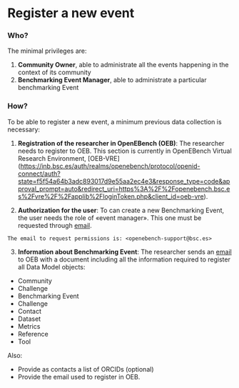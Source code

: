 # Register a new event

###  Who?

The minimal privileges are:
   1.   **Community Owner**, able to administrate all the events happening in the context of its community 
   2.   **Benchmarking Event Manager**, able to administrate a particular benchmarking Event

### How?

To be able to register a new event, a minimum previous data collection is necessary:

1.  **Registration of the researcher in OpenEBench (OEB)**: The researcher needs to register to OEB. This section is currently in OpenEBench Virtual Research Environment, [OEB-VRE] (https://inb.bsc.es/auth/realms/openebench/protocol/openid-connect/auth?state=f5f54a64b3adc893017d9e55aa2ec4e3&response_type=code&approval_prompt=auto&redirect_uri=https%3A%2F%2Fopenebench.bsc.es%2Fvre%2F%2Fapplib%2FloginToken.php&client_id=oeb-vre).

2.  **Authorization for the user**: To can create a new Benchmarking Event, the user needs the role of «event manager». This one must be requested through [email](openebench-support@bsc.es).

   ```{note}
   The email to request permissions is: <openebench-support@bsc.es>
   ```

3.  **Information about Benchmarking Event**: The researcher sends an [email](openebench-support@bsc.es) to OEB with a document including all the information required to register all Data Model objects:

   -   Community
   -   Challenge
   -   Benchmarking Event
   -   Challenge
   -   Contact
   -   Dataset
   -   Metrics
   -   Reference
   -   Tool

 Also:
   -   Provide as contacts a list of ORCIDs (optional)
   -   Provide the email used to register in OEB.


